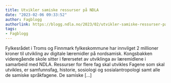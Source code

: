 ```yaml
---
title: Utvikler samiske ressurser på NDLA
date: "2023-02-06 09:33:52"
author: Fagblogg
authorlink: https://blogg.ndla.no/2023/02/utvikler-samiske-ressurser-pa-ndla/
tags:
- Fagblogg
---
```

Fylkesrådet i Troms og Finnmark fylkeskommune har innvilget 2 millioner kroner til utvikling av digitale læremidler på nordsamisk. Kongsbakken videregående skole sitter i førersetet av utviklinga av læremidlene i samarbeid med NDLA. Ressurser for flere fag skal utvikles Fagene som skal utvikles, er samfunnsfag, historie, sosiologi og sosialantropologi samt alle de samiske språkfagene. De samiske [&#8230;]